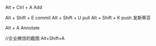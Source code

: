 Alt + Ctrl + A   Add

Alt + Shift + E   commit
Alt + Shift + U   pull 
Alt + Shift + K   push   发斯蒂芬

Alt + A  Annotate

//企业微信的截图
Alt+Shift+A
